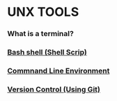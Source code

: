 # UNX TOOLS

### What is a terminal? 

### [Bash shell (Shell Scrip)](Timmypoyu.github.io/TDP/unix_tool/shell)

### [Commnand Line Environment](Timmypoyu.github.io/TDP/unix_tool/command) 

### [Version Control (Using Git)](Timmypoyu.github.io/TDP/unix_tool/git) 





